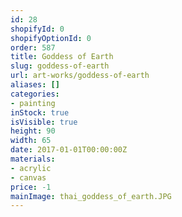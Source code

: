 ```yaml
---
id: 28
shopifyId: 0
shopifyOptionId: 0
order: 587
title: Goddess of Earth
slug: goddess-of-earth
url: art-works/goddess-of-earth
aliases: []
categories:
- painting
inStock: true
isVisible: true
height: 90
width: 65
date: 2017-01-01T00:00:00Z
materials:
- acrylic
- canvas
price: -1
mainImage: thai_goddess_of_earth.JPG
---
```


